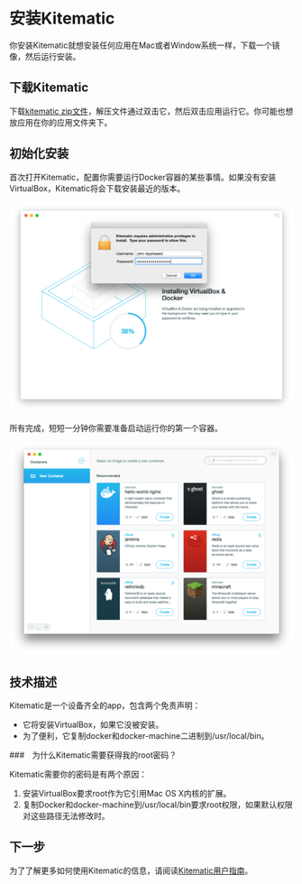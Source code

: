 # 安装Kitematic

你安装Kitematic就想安装任何应用在Mac或者Window系统一样，下载一个镜像，然后运行安装。

## 下载Kitematic ##

下载[kitematic zip文件](https://kitematic.com/download/)，解压文件通过双击它，然后双击应用运行它。你可能也想放应用在你的应用文件夹下。

## 初始化安装 ##

首次打开Kitematic，配置你需要运行Docker容器的某些事情。如果没有安装VirtualBox，Kitematic将会下载安装最近的版本。

![](../Images/installing.png)

所有完成，短短一分钟你需要准备启动运行你的第一个容器。

![](../Images/containers.png)

## 技术描述 ##

Kitematic是一个设备齐全的app，包含两个免责声明：

* 它将安装VirtualBox，如果它没被安装。
* 为了便利，它复制docker和docker-machine二进制到/usr/local/bin。

###　为什么Kitematic需要获得我的root密码？

Kitematic需要你的密码是有两个原因：

1. 安装VirtualBox要求root作为它引用Mac OS X内核的扩展。
2. 复制Docker和docker-machine到/usr/local/bin要求root权限，如果默认权限对这些路径无法修改时。

## 下一步 ##

为了了解更多如何使用Kitematic的信息，请阅读[Kitematic用户指南](userguide.md)。